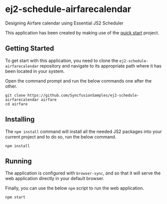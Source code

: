 # ej2-schedule-airfarecalendar
Designing Airfare calendar using Essential JS2 Scheduler

This application has been created by making use of the [quick start](https://github.com/syncfusion/ej2-quickstart.git) project.

## Getting Started

To get start with this application, you need to clone the `ej2-schedule-airfarecalendar` repository and navigate to its appropriate path where it has been located in your system.

Open the command prompt and run the below commands one after the other.

```
git clone https://github.com/SyncfusionSamples/ej2-schedule-airfarecalendar airfare
cd airfare
```

## Installing

The `npm install` command will install all the needed JS2 packages into your current project and to do so, run the below command.

```
npm install
```

## Running

The application is configured with `browser-sync`, and so that it will serve the web application directly in your default browser.

Finally, you can use the below `npm` script to run the web application.

```
npm start
```


